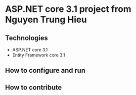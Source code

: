 # ASP.NET core 3.1 project from Nguyen Trung Hieu
## Technologies
- ASP.NET core 3.1
- Entity Framework core 3.1
## How to configure and run
## How to contribute